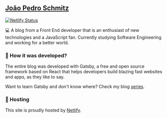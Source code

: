## [João Pedro Schmitz](https://www.joaopedro.cc)

[![Netlify Status](https://api.netlify.com/api/v1/badges/1efc298c-bf78-440f-ac5d-cdaf5489b3f3/deploy-status)](https://app.netlify.com/sites/joaopedroblog/deploys)

:computer: A blog from a Front End developer that is an enthusiast of new technologies and a JavaScript fan. Currently studying Software Engineering and working for a better world.

### 🤔 How it was developed?

The entire blog was developed with Gatsby,  a free and open source framework based on React that helps developers build blazing fast websites and apps, as they like to say.

Want to learn Gatsby and don't know where? Check my blog [series](https://www.joaopedro.cc/blog-com-gatsby-e-react-parte-1/).

### 💫 Hosting

This site is proudly hosted by [Netlify](https://www.netlify.com/).
